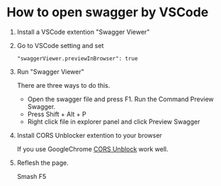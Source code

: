 # How to open swagger by VSCode

1. Install a VSCode extention "Swagger Viewer"

1. Go to VSCode setting and set

    ```
    "swaggerViewer.previewInBrowser": true
    ```

1. Run "Swagger Viewer"
    
    There are three ways to do this.
    * Open the swagger file and press F1. Run the Command Preview Swagger.
    * Press Shift + Alt + P
    * Right click file in explorer panel and click Preview Swagger

1. Install CORS Unblocker extention to your browser

    If you use GoogleChrome [CORS Unblock](https://add0n.com/access-control.html) work well.

1. Reflesh the page.

    Smash F5